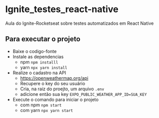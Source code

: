 # Ignite_testes_react-native
Aula do Ignite-Rocketseat sobre testes automatizados em React Native

## Para executar o projeto

 - Baixe o codigo-fonte
 - Instale as dependencias
    - npm `npm installl`
    - yarn `npx yarn install`
 - Realize o cadastro na API
    - https://openweathermap.org/api
    - Recupere o key do seu usuário
    - Cria, na raiz do proejto, um arquivo `.env`
    - adicione então sua key `EXPO_PUBLIC_WEATHER_APP_ID=SUA_KEY`
 - Execute o comando para iniciar o projeto 
    - com npm `npm start`
    - com yarn `npx yarn start`
